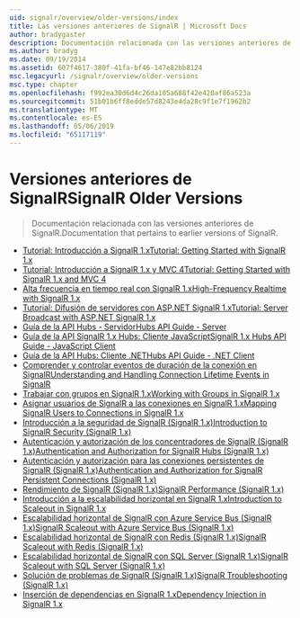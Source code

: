 ```yaml
---
uid: signalr/overview/older-versions/index
title: Las versiones anteriores de SignalR | Microsoft Docs
author: bradygaster
description: Documentación relacionada con las versiones anteriores de SignalR.
ms.author: bradyg
ms.date: 09/19/2014
ms.assetid: 607f4617-380f-41fa-bf46-147e82bb8124
msc.legacyurl: /signalr/overview/older-versions
msc.type: chapter
ms.openlocfilehash: f992ea30d6d4c26da105a688f42e420af86a523a
ms.sourcegitcommit: 51b01b6ff8edde57d8243e4da28c9f1e7f1962b2
ms.translationtype: MT
ms.contentlocale: es-ES
ms.lasthandoff: 05/06/2019
ms.locfileid: "65117119"
---
```

# <a name="signalr-older-versions"></a><span data-ttu-id="201d9-103">Versiones anteriores de SignalR</span><span class="sxs-lookup"><span data-stu-id="201d9-103">SignalR Older Versions</span></span>

> <span data-ttu-id="201d9-104">Documentación relacionada con las versiones anteriores de SignalR.</span><span class="sxs-lookup"><span data-stu-id="201d9-104">Documentation that pertains to earlier versions of SignalR.</span></span>

- [<span data-ttu-id="201d9-105">Tutorial: Introducción a SignalR 1.x</span><span class="sxs-lookup"><span data-stu-id="201d9-105">Tutorial: Getting Started with SignalR 1.x</span></span>](tutorial-getting-started-with-signalr.md)
- [<span data-ttu-id="201d9-106">Tutorial: Introducción a SignalR 1.x y MVC 4</span><span class="sxs-lookup"><span data-stu-id="201d9-106">Tutorial: Getting Started with SignalR 1.x and MVC 4</span></span>](tutorial-getting-started-with-signalr-and-mvc-4.md)
- [<span data-ttu-id="201d9-107">Alta frecuencia en tiempo real con SignalR 1.x</span><span class="sxs-lookup"><span data-stu-id="201d9-107">High-Frequency Realtime with SignalR 1.x</span></span>](tutorial-high-frequency-realtime-with-signalr.md)
- [<span data-ttu-id="201d9-108">Tutorial: Difusión de servidores con ASP.NET SignalR 1.x</span><span class="sxs-lookup"><span data-stu-id="201d9-108">Tutorial: Server Broadcast with ASP.NET SignalR 1.x</span></span>](tutorial-server-broadcast-with-aspnet-signalr.md)
- [<span data-ttu-id="201d9-109">Guía de la API Hubs - Servidor</span><span class="sxs-lookup"><span data-stu-id="201d9-109">Hubs API Guide - Server</span></span>](signalr-1x-hubs-api-guide-server.md)
- [<span data-ttu-id="201d9-110">Guía de la API SignalR 1.x Hubs: Cliente JavaScript</span><span class="sxs-lookup"><span data-stu-id="201d9-110">SignalR 1.x Hubs API Guide - JavaScript Client</span></span>](signalr-1x-hubs-api-guide-javascript-client.md)
- [<span data-ttu-id="201d9-111">Guía de la API Hubs: Cliente .NET</span><span class="sxs-lookup"><span data-stu-id="201d9-111">Hubs API Guide - .NET Client</span></span>](signalr-1x-hubs-api-guide-net-client.md)
- [<span data-ttu-id="201d9-112">Comprender y controlar eventos de duración de la conexión en SignalR</span><span class="sxs-lookup"><span data-stu-id="201d9-112">Understanding and Handling Connection Lifetime Events in SignalR</span></span>](handling-connection-lifetime-events.md)
- [<span data-ttu-id="201d9-113">Trabajar con grupos en SignalR 1.x</span><span class="sxs-lookup"><span data-stu-id="201d9-113">Working with Groups in SignalR 1.x</span></span>](working-with-groups.md)
- [<span data-ttu-id="201d9-114">Asignar usuarios de SignalR a las conexiones en SignalR 1.x</span><span class="sxs-lookup"><span data-stu-id="201d9-114">Mapping SignalR Users to Connections in SignalR 1.x</span></span>](mapping-users-to-connections.md)
- [<span data-ttu-id="201d9-115">Introducción a la seguridad de SignalR (SignalR 1.x)</span><span class="sxs-lookup"><span data-stu-id="201d9-115">Introduction to SignalR Security (SignalR 1.x)</span></span>](introduction-to-security.md)
- [<span data-ttu-id="201d9-116">Autenticación y autorización de los concentradores de SignalR (SignalR 1.x)</span><span class="sxs-lookup"><span data-stu-id="201d9-116">Authentication and Authorization for SignalR Hubs (SignalR 1.x)</span></span>](hub-authorization.md)
- [<span data-ttu-id="201d9-117">Autenticación y autorización para las conexiones persistentes de SignalR (SignalR 1.x)</span><span class="sxs-lookup"><span data-stu-id="201d9-117">Authentication and Authorization for SignalR Persistent Connections (SignalR 1.x)</span></span>](persistent-connection-authorization.md)
- [<span data-ttu-id="201d9-118">Rendimiento de SignalR (SignalR 1.x)</span><span class="sxs-lookup"><span data-stu-id="201d9-118">SignalR Performance (SignalR 1.x)</span></span>](signalr-performance.md)
- [<span data-ttu-id="201d9-119">Introducción a la escalabilidad horizontal en SignalR 1.x</span><span class="sxs-lookup"><span data-stu-id="201d9-119">Introduction to Scaleout in SignalR 1.x</span></span>](scaleout-in-signalr.md)
- [<span data-ttu-id="201d9-120">Escalabilidad horizontal de SignalR con Azure Service Bus (SignalR 1.x)</span><span class="sxs-lookup"><span data-stu-id="201d9-120">SignalR Scaleout with Azure Service Bus (SignalR 1.x)</span></span>](scaleout-with-windows-azure-service-bus.md)
- [<span data-ttu-id="201d9-121">Escalabilidad horizontal de SignalR con Redis (SignalR 1.x)</span><span class="sxs-lookup"><span data-stu-id="201d9-121">SignalR Scaleout with Redis (SignalR 1.x)</span></span>](scaleout-with-redis.md)
- [<span data-ttu-id="201d9-122">Escalabilidad horizontal de SignalR con SQL Server (SignalR 1.x)</span><span class="sxs-lookup"><span data-stu-id="201d9-122">SignalR Scaleout with SQL Server (SignalR 1.x)</span></span>](scaleout-with-sql-server.md)
- [<span data-ttu-id="201d9-123">Solución de problemas de SignalR (SignalR 1.x)</span><span class="sxs-lookup"><span data-stu-id="201d9-123">SignalR Troubleshooting (SignalR 1.x)</span></span>](troubleshooting.md)
- [<span data-ttu-id="201d9-124">Inserción de dependencias en SignalR 1.x</span><span class="sxs-lookup"><span data-stu-id="201d9-124">Dependency Injection in SignalR 1.x</span></span>](dependency-injection.md)
